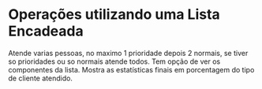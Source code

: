 # Operações utilizando uma Lista Encadeada

Atende varias pessoas, no maximo 1 prioridade depois 2 normais, se tiver so prioridades ou so normais atende todos.
Tem opção de ver os componentes da lista.
Mostra as estatísticas finais em porcentagem do tipo de cliente atendido.